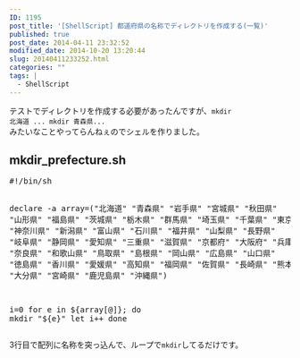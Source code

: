 ```yaml
---
ID: 1195
post_title: '[ShellScript] 都道府県の名称でディレクトリを作成する(一覧)'
published: true
post_date: 2014-04-11 23:32:52
modified_date: 2014-10-20 13:20:44
slug: 20140411233252.html
categories: ""
tags: |
  - ShellScript
---
```

テストでディレクトリを作成する必要があったんですが、<code>mkdir 北海道 ...  mkdir 青森県... </code>みたいなことやってらんねぇのでシェルを作りました。
<!--more-->
<h2>mkdir_prefecture.sh</h2>
<pre class="prettyprint linenums lang-shell">#!/bin/sh

declare -a array=("北海道" "青森県" "岩手県" "宮城県" "秋田県" "山形県" "福島県" "茨城県" "栃木県" "群馬県" "埼玉県" "千葉県" "東京都" "神奈川県" "新潟県" "富山県" "石川県" "福井県" "山梨県" "長野県" "岐阜県" "静岡県" "愛知県" "三重県" "滋賀県" "京都府" "大阪府" "兵庫県" "奈良県" "和歌山県" "鳥取県" "島根県" "岡山県" "広島県" "山口県" "徳島県" "香川県" "愛媛県" "高知県" "福岡県" "佐賀県" "長崎県" "熊本県" "大分県" "宮崎県" "鹿児島県" "沖縄県")

i=0
for e in ${array[@]}; do
    mkdir "${e}"
    let i++
done</pre>
3行目で配列に名称を突っ込んで、ループで<code>mkdir</code>してるだけです。